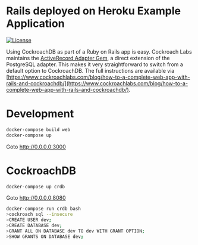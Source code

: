 # Rails deployed on Heroku Example Application

[![License](https://img.shields.io/badge/License-Apache_2.0-blue.svg)](https://opensource.org/licenses/Apache-2.0)

Using CockroachDB as part of a Ruby on Rails app is easy. Cockroach Labs maintains the [ActiveRecord Adapter Gem](https://github.com/cockroachdb/activerecord-cockroachdb-adapter), a direct extension of the PostgreSQL adapter. This makes it very straightforward to switch from a default option to CockroachDB. The full instructions are available via [https://www.cockroachlabs.com/blog/how-to-a-complete-web-app-with-rails-and-cockroachdb/](https://www.cockroachlabs.com/blog/how-to-a-complete-web-app-with-rails-and-cockroachdb/).

# Development
```bash
docker-compose build web
docker-compose up
```
Goto http://0.0.0.0:3000

# CockroachDB

```bash
docker-compose up crdb
```
Goto http://0.0.0.0:8080

```bash
docker-compose run crdb bash
>cockroach sql --insecure
>CREATE USER dev;
>CREATE DATABASE dev;
>GRANT ALL ON DATABASE dev TO dev WITH GRANT OPTION;
>SHOW GRANTS ON DATABASE dev;
```

